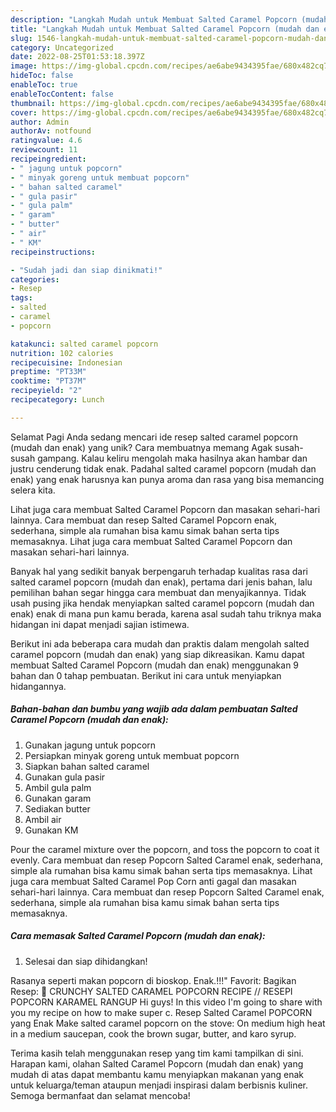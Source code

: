 ```yaml
---
description: "Langkah Mudah untuk Membuat Salted Caramel Popcorn (mudah dan enak) yang Lezat Sekali, Mantap"
title: "Langkah Mudah untuk Membuat Salted Caramel Popcorn (mudah dan enak) yang Lezat Sekali, Mantap"
slug: 1546-langkah-mudah-untuk-membuat-salted-caramel-popcorn-mudah-dan-enak-yang-lezat-sekali-mantap
category: Uncategorized
date: 2022-08-25T01:53:18.397Z
image: https://img-global.cpcdn.com/recipes/ae6abe9434395fae/680x482cq70/salted-caramel-popcorn-mudah-dan-enak-foto-resep-utama.jpg
hideToc: false
enableToc: true
enableTocContent: false
thumbnail: https://img-global.cpcdn.com/recipes/ae6abe9434395fae/680x482cq70/salted-caramel-popcorn-mudah-dan-enak-foto-resep-utama.jpg
cover: https://img-global.cpcdn.com/recipes/ae6abe9434395fae/680x482cq70/salted-caramel-popcorn-mudah-dan-enak-foto-resep-utama.jpg
author: Admin
authorAv: notfound
ratingvalue: 4.6
reviewcount: 11
recipeingredient:
- " jagung untuk popcorn"
- " minyak goreng untuk membuat popcorn"
- " bahan salted caramel"
- " gula pasir"
- " gula palm"
- " garam"
- " butter"
- " air"
- " KM"
recipeinstructions:

- "Sudah jadi dan siap dinikmati!"
categories:
- Resep
tags:
- salted
- caramel
- popcorn

katakunci: salted caramel popcorn 
nutrition: 102 calories
recipecuisine: Indonesian
preptime: "PT33M"
cooktime: "PT37M"
recipeyield: "2"
recipecategory: Lunch

---
```



Selamat Pagi Anda sedang mencari ide resep salted caramel popcorn (mudah dan enak) yang unik? Cara membuatnya memang Agak susah-susah gampang. Kalau keliru mengolah maka hasilnya akan hambar dan justru cenderung tidak enak. Padahal salted caramel popcorn (mudah dan enak) yang enak harusnya kan punya aroma dan rasa yang bisa memancing selera kita.


Lihat juga cara membuat Salted Caramel Popcorn dan masakan sehari-hari lainnya. Cara membuat dan resep Salted Caramel Popcorn enak, sederhana, simple ala rumahan bisa kamu simak bahan serta tips memasaknya. Lihat juga cara membuat Salted Caramel Popcorn dan masakan sehari-hari lainnya.

Banyak hal yang sedikit banyak berpengaruh terhadap kualitas rasa dari salted caramel popcorn (mudah dan enak), pertama dari jenis bahan, lalu pemilihan bahan segar hingga cara membuat dan menyajikannya. Tidak usah pusing jika hendak menyiapkan salted caramel popcorn (mudah dan enak) enak di mana pun kamu berada, karena asal sudah tahu triknya maka hidangan ini dapat menjadi sajian istimewa.


Berikut ini ada beberapa cara mudah dan praktis dalam mengolah salted caramel popcorn (mudah dan enak) yang siap dikreasikan. Kamu dapat membuat Salted Caramel Popcorn (mudah dan enak) menggunakan 9 bahan dan 0 tahap pembuatan. Berikut ini cara untuk menyiapkan hidangannya.

<!--inarticleads1-->

##### Bahan-bahan dan bumbu yang wajib ada dalam pembuatan Salted Caramel Popcorn (mudah dan enak):

1. Gunakan  jagung untuk popcorn
1. Persiapkan  minyak goreng untuk membuat popcorn
1. Siapkan  bahan salted caramel
1. Gunakan  gula pasir
1. Ambil  gula palm
1. Gunakan  garam
1. Sediakan  butter
1. Ambil  air
1. Gunakan  KM


Pour the caramel mixture over the popcorn, and toss the popcorn to coat it evenly. Cara membuat dan resep Popcorn Salted Caramel enak, sederhana, simple ala rumahan bisa kamu simak bahan serta tips memasaknya. Lihat juga cara membuat Salted Caramel Pop Corn anti gagal dan masakan sehari-hari lainnya. Cara membuat dan resep Popcorn Salted Caramel enak, sederhana, simple ala rumahan bisa kamu simak bahan serta tips memasaknya. 

<!--inarticleads2-->

##### Cara memasak Salted Caramel Popcorn (mudah dan enak):


1. Selesai dan siap dihidangkan!

Rasanya seperti makan popcorn di bioskop. Enak.!!!&#34; Favorit: Bagikan Resep: 🍿 CRUNCHY SALTED CARAMEL POPCORN RECIPE // RESEPI POPCORN KARAMEL RANGUP Hi guys! In this video I&#39;m going to share with you my recipe on how to make super c. Resep Salted Caramel POPCORN yang Enak Make salted caramel popcorn on the stove: On medium high heat in a medium saucepan, cook the brown sugar, butter, and karo syrup. 

Terima kasih telah menggunakan resep yang tim kami tampilkan di sini. Harapan kami, olahan Salted Caramel Popcorn (mudah dan enak) yang mudah di atas dapat membantu kamu menyiapkan makanan yang enak untuk keluarga/teman ataupun menjadi inspirasi dalam berbisnis kuliner. Semoga bermanfaat dan selamat mencoba!
